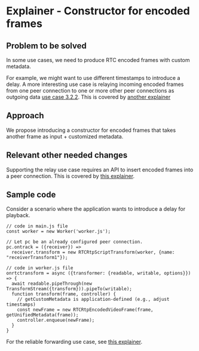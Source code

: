 # Explainer - Constructor for encoded frames

## Problem to be solved

In some use cases, we need to produce RTC encoded frames with custom metadata.

For example, we might want to use different timestamps to introduce a delay.
A more interesting use case is  relaying incoming encoded frames from one peer
connection to one or more other peer connections as outgoing data
[use case 3.2.2](https://w3c.github.io/webrtc-nv-use-cases/#auction).
This is covered by [another explainer](relay-explainer.md)

## Approach

We propose introducing a constructor for encoded frames that takes another frame
as input + customized metadata.

## Relevant other needed changes

Supporting the relay use case requires an API to insert encoded frames into a
peer connection. This is covered by [this explainer](relay-explainer.md).

## Sample code

Consider a scenario where the application wants to introduce a delay for
playback.

```
// code in main.js file
const worker = new Worker('worker.js');

// Let pc be an already configured peer connection.
pc.ontrack = ({receiver}) =>
  receiver.transform = new RTCRtpScriptTransform(worker, {name: "receiverTransform1"});
```

```
// code in worker.js file
onrtctransform = async ({transformer: {readable, writable, options}}) => {
  await readable.pipeThrough(new TransformStream({transform})).pipeTo(writable);
  function transform(frame, controller) {
    // getCustomMetadata is application-defined (e.g., adjust timestamps)
    const newFrame = new RTCRtpEncodedVideoFrame(frame, getUnifiedMetadata(frame));
    controller.enqueue(newFrame);
  }
}
```

For the reliable forwarding use case, see [this explainer](relay-explainer.md).
